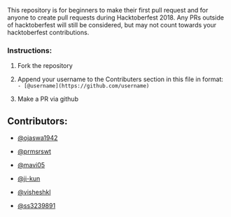 This repository is for beginners to make their first pull request and for anyone to create pull requests during Hacktoberfest 2018. Any PRs outside of hacktoberfest will still be considered, but may not count towards your hacktoberfest contributions.

### Instructions:

1. Fork the repository

2. Append your username to the Contributers section in this file in format:
	`- [@username](https://github.com/username)`
3. Make a PR via github

## Contributors:

- [@ojaswa1942](https://github.com/ojaswa1942)

- [@prmsrswt](https://github.com/prmsrswt)

- [@mavi05](https://github.com/mavi05)

- [@ji-kun](https://github.com/ji-kun)

- [@visheshkl](https://github.com/visheshkl)
- [@ss3239891](https://github.com/ss3239891)
